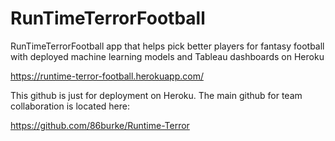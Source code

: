 # RunTimeTerrorFootball
RunTimeTerrorFootball app that helps pick better players for fantasy football with deployed 
machine learning models  and Tableau dashboards on Heroku


https://runtime-terror-football.herokuapp.com/


This github is just for deployment on Heroku. The main github for team collaboration is located here:

https://github.com/86burke/Runtime-Terror
